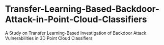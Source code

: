 # Transfer-Learning-Based-Backdoor-Attack-in-Point-Cloud-Classifiers
A Study on Transfer Learning-Based Investigation of Backdoor Attack Vulnerabilities in 3D Point Cloud Classifiers
